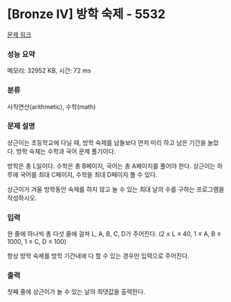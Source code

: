 # [Bronze IV] 방학 숙제 - 5532 

[문제 링크](https://www.acmicpc.net/problem/5532) 

### 성능 요약

메모리: 32952 KB, 시간: 72 ms

### 분류

사칙연산(arithmetic), 수학(math)

### 문제 설명

<p>상근이는 초등학교에 다닐 때, 방학 숙제를 남들보다 먼저 미리 하고 남은 기간을 놀았다. 방학 숙제는 수학과 국어 문제 풀기이다.</p>

<p>방학은 총 L일이다. 수학은 총 B페이지, 국어는 총 A페이지를 풀어야 한다. 상근이는 하루에 국어를 최대 C페이지, 수학을 최대 D페이지 풀 수 있다.</p>

<p>상근이가 겨울 방학동안 숙제를 하지 않고 놀 수 있는 최대 날의 수를 구하는 프로그램을 작성하시오.</p>

### 입력 

 <p>한 줄에 하나씩 총 다섯 줄에 걸쳐 L, A, B, C, D가 주어진다. (2 ≤ L ≤ 40, 1 ≤ A, B ≤ 1000, 1 ≤ C, D ≤ 100)</p>

<p>항상 방학 숙제를 방학 기간내에 다 할 수 있는 경우만 입력으로 주어진다.</p>

### 출력 

 <p>첫째 줄에 상근이가 놀 수 있는 날의 최댓값을 출력한다.</p>

